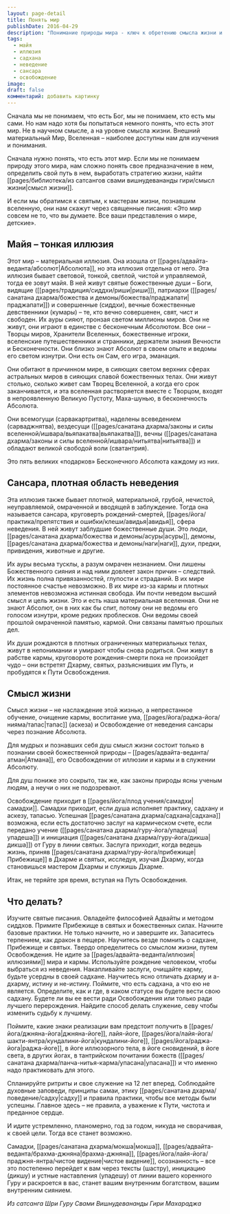 ```yaml
---
layout: page-detail
title: Понять мир
publishDate: 2016-04-29
description: "Понимание природы мира - ключ к обретению смысла жизни и своему предназначению. В традиции адвайты мир рассматривается как майя - иллюзия, порожденная Абсолютом, с двумя аспектами: светлым (обитель богов и святых) и плотным, омраченным (сансара, сфера страданий и неведения). Смысл жизни - не в наслаждении, а в очищении, обучении и освобождении через познание своей истинной природы (Атмана) и служение Абсолюту. Путь к освобождению - это садхана, накопление заслуг, следование Дхарме, получение учения и инициации, терпение и целеустремлённость. Только так возможно достичь самадхи и внутреннего сияния."
tags:
  - майя
  - иллюзия
  - садхана
  - неведение
  - сансара
  - освобождение
image: 
draft: false
комментарий: добавить картинку
---
```


Сначала мы не понимаем, что есть Бог, мы не понимаем, кто есть мы сами. Но нам надо хотя бы попытаться немного понять, что есть этот мир. Не в научном смысле, а на уровне смысла жизни. Внешний материальный Мир, Вселенная – наиболее доступны нам для изучения и понимания. 

Сначала нужно понять, что есть этот мир. Если мы не понимаем природу этого мира, нам сложно понять свое предназначение в нем, определить свой путь в нем, выработать стратегию жизни, найти [[pages/библиотека/из сатсангов свами вишнудевананды гири/смысл жизни|смысл жизни]].

И если мы обратимся к святым, к мастерам жизни, познавшим вселенную, они нам скажут через священные писания: «Это мир совсем не то, что вы думаете. Все ваши представления о мире, детские».

## Майя – тонкая иллюзия

Этот мир – материальная иллюзия. Она изошла от [[pages/адвайта-веданта/абсолют|Абсолюта]], но эта иллюзия отдельна от него. Эта иллюзия бывает световой, тонкой, светлой, чистой и управляемой, тогда ее зовут майя. В ней живут святые божественные души – Боги, видящие ([[pages/традиция/сиддхи/риши|риши]]), патриархи ([[pages/санатана дхарма/божества и демоны/божества/праджапати|праджапати]]) и совершенные (сиддхи), вечные божественные девственники (кумары) – те, кто вечно совершенен, свят, чист и свободен. Их ауры сияют, пронзая светом миллионы миров. Они не живут, они играют в единстве с бесконечным Абсолютом. Все они – Творцы миров, Хранители Вселенных, божественные игроки, вселенские путешественники и странники, держатели знания Вечности и Бесконечности. Они близко знают Абсолют в своем опыте и ведомы его светом изнутри. Они есть он Сам, его игра, эманация.

Они обитают в причинном мире, в сияющих светом верхних сферах астральных миров в сияющих славой божественных телах. Они живут столько, сколько живет сам Творец Вселенной, а когда его срок заканчивается, и эта вселенная растворяется вместе с Творцом, входят в непроявленную Великую Пустоту, Маха-шунью, в бесконечность Абсолюта.

Они всемогущи (сарвакартритва), наделены всеведением (сарваджнятва), вездесущи ([[pages/санатана дхарма/законы и силы вселенной/ишвара/вьяпакатва|вьяпакатва]]), вечны ([[pages/санатана дхарма/законы и силы вселенной/ишвара/нитьятва|нитьятва]]) и обладают великой свободой воли (сватантрия).

Это пять великих «подарков» Бесконечного Абсолюта каждому из них.

## Сансара, плотная область неведения

Эта иллюзия также бывает плотной, материальной, грубой, нечистой, неуправляемой, омраченной и вводящей в заблуждение. Тогда она называется сансара, круговерть рождений-смертей, [[pages/йога/практика/препятствия и ошибки/клеши/авидья|авидья]], сфера неведения. В ней живут заблудшие божественные души. Это люди, [[pages/санатана дхарма/божества и демоны/асуры|асуры]], демоны, [[pages/санатана дхарма/божества и демоны/наги|наги]], духи, предки, привидения, животные и другие.

Их ауры весьма тусклы, а разум омрачен незнанием. Они лишены Божественного сияния и над ними довлеет закон причин – следствий. Их жизнь полна привязанностей, глупости и страданий. В их мире постоянное счастье невозможно. В их мире из-за кармы и плотных элементов невозможна истинная свобода. Им почти неведом высший смысл и цель жизни. Это и есть наша материальная вселенная. Они не знают Абсолют, он в них как бы спит, потому они не ведомы его голосом изнутри, кроме редких проблесков. Они ведомы своей прошлой омраченной памятью, кармой. Они связаны памятью прошлых дел.

Их души рождаются в плотных ограниченных материальных телах, живут в непонимании и умирают чтобы снова родиться. Они живут в рабстве кармы, круговороте рождения-смерти пока не произойдет чудо – они встретят Дхарму, святых, разъяснивших им Путь, и пробудятся к Пути Освобождения.

## Смысл жизни

Смысл жизни – не наслаждение этой жизнью, а непрестанное обучение, очищение кармы, воспитание ума, [[pages/йога/раджа-йога/нияма/тапас|тапас]] (аскеза) и Освобождение от неведения сансары через познание Абсолюта.

Для мудрых и познавших себя душ смысл жизни состоит только в познании своей божественной природы – [[pages/адвайта-веданта/атман|Атмана]], его Освобождении от иллюзии и кармы и в служении Абсолюту.

Для душ пониже это сокрыто, так же, как законы природы ясны ученым людям, а неучи о них не подозревают.

Освобождение приходит в [[pages/йога/плод учения/самадхи|самадхи]]. Самадхи приходит, если душа исполняет практику, садхану и аскезу, тапасью. Успешная [[pages/санатана дхарма/садхана|садхана]] возможна, если есть достаточно заслуг на кармическом счете, если передано учение ([[pages/санатана дхарма/гуру-йога/упадеша|упадеша]]) и инициация ([[pages/санатана дхарма/гуру-йога/дикша|дикша]]) от Гуру в линии святых. Заслуга приходит, когда ведешь жизнь, приняв [[pages/санатана дхарма/гуру-йога/прибежище|Прибежище]] в Дхарме и святых, исследуя, изучая Дхарму, когда становишься мастером Дхармы и служишь Дхарме.

Итак, не теряйте зря время, вступая на Путь Освобождения.

## Что делать?

Изучите святые писания. Овладейте философией Адвайты и методом сиддхов. Примите Прибежище в святых и божественных силах. Начните базовые практики. Не только начните, но и завершите их. Запаситесь терпением, как дракон в пещере. Научитесь везде помнить о садхане, Прибежище и святых. Твердо определитесь со смыслом жизни, путем Освобождения. Не идите за [[pages/адвайта-веданта/иллюзия|иллюзиями]] мира и кармы. Используйте рождение человеком, чтобы выбраться из неведения. Накапливайте заслуги, очищайте карму, будьте усердны в своей садхане. Научитесь ясно отличать дхарму и а-дхарму, истину и не-истину. Поймите, что есть садхана, а что ею не является. Определите, как и где, в каком статусе вы будете вести свою садхану. Будете ли вы ее вести ради Освобождения или только ради лучшего перерождения. Найдите способ делать служение, севу чтобы изменить судьбу к лучшему.

Поймите, какие знаки реализации вам предстоит получить в [[pages/йога/джняна-йога|джняна-йоге]], лайя-йоге, [[pages/йога/лайя-йога/шакти-янтра/кундалини-йога|кундалини-йоге]], [[pages/йога/раджа-йога|раджа-йоге]], в йоге иллюзорного тела, в йоге сновидений, в йоге света, в других йогах, в тантрийском почитании божеств ([[pages/санатана дхарма/панча-нитья-карма/упасана|упасана]]) и что именно надо практиковать для этого.

Спланируйте ритриты и свое служение на 12 лет вперед. Соблюдайте духовные заповеди, принципы самаи, этику [[pages/санатана дхарма/поведение/садху|садху]] и правила практики, чтобы все методы были успешны. Главное здесь – не правила, а уважение к Пути, чистота и преданное сердце. 

И идите устремленно, планомерно, год за годом, никуда не сворачивая, к своей цели. Тогда все станет возможно.

Самадхи, [[pages/санатана дхарма/мокша|мокша]], [[pages/адвайта-веданта/брахма-джняна|брахма-джняна]], [[pages/йога/лайя-йога/праджня-янтра/чистое видение|чистое видение]], осознанность – все это постепенно перейдет к вам через тексты (шастру), инициацию (дикшу) и устные наставления (упадешу) от линии вашего коренного Гуру и раскроется в вас, станет вашим внутренним богатством, вашим внутренним сиянием.

*Из сатсанга Шри Гуру Свами Вишнудевананды Гири Махараджа*

